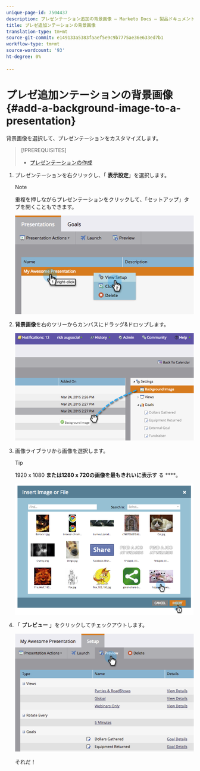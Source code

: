 ```yaml
---
unique-page-id: 7504437
description: プレゼンテーション追加の背景画像 — Marketo Docs — 製品ドキュメント
title: プレゼ追加ンテーションの背景画像
translation-type: tm+mt
source-git-commit: e149133a5383faaef5e9c9b7775ae36e633ed7b1
workflow-type: tm+mt
source-wordcount: '93'
ht-degree: 0%

---
```



# プレゼ追加ンテーションの背景画像 {#add-a-background-image-to-a-presentation}

背景画像を選択して、プレゼンテーションをカスタマイズします。

>[!PREREQUISITES]
>
>* [プレゼンテーションの作成](create-a-presentation.md)

>



1. プレゼンテーションを右クリックし、「 **表示設定**」を選択します。

   >[!NOTE]
   >
   >重複を押しながらプレゼンテーションをクリックして、「セットアップ」タブを開くこともできます。

   ![](assets/image2015-3-24-14-3a36-3a52.png)

1. **背景画像**を右のツリーからカンバスにドラッグ&amp;ドロップします。

   ![](assets/image2015-3-24-14-3a39-3a40.png)

1. 画像ライブラリから画像を選択します。

   >[!TIP]
   >
   >1920 x 1080 **または1280 x 720の画像を最もきれいに表示す** る ****。

   ![](assets/image2015-3-24-14-3a47-3a57.png)

1. 「 **プレビュー** 」をクリックしてチェックアウトします。

   ![](assets/image2015-3-24-14-3a51-3a1.png)

   それだ！

